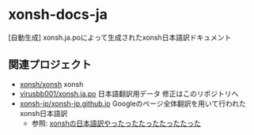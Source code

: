 # xonsh-docs-ja

[自動生成] xonsh.ja.poによって生成されたxonsh日本語訳ドキュメント

## 関連プロジェクト

+ [xonsh/xonsh](https://github.com/xonsh/xonsh) xonsh
+ [virusbb001/xonsh.ja.po](https://github.com/virusbb001/xonsh.ja.po) 日本語翻訳用データ 修正はこのリポジトリへ
+ [xonsh-jp/xonsh-jp.github.io](https://github.com/xonsh-jp/xonsh-jp.github.io) Googleのページ全体翻訳を用いて行われたxonsh日本語訳
	+ 参照: [xonshの日本語訳やったったたったたったたった](https://qiita.com/raragiko/items/8478a4253f4af3d2edfb)
